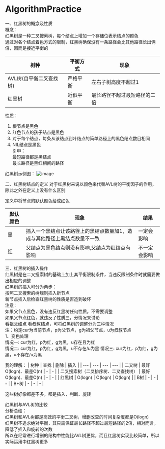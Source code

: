 # AlgorithmPractice
一、红黑树的概念及性质  
概念：  
红黑树是一种二叉搜索树，每个结点上增加一个存储位表示结点的颜色  
通过对各个结点着色方式的限制，红黑树确保没有一条路径会比其他路径长出俩倍，因而是接近平衡的  

| 树种 | 平衡方式 | 现象 |
| --- | --- | --- |
| AVL树(自平衡二叉查找树) | 严格平衡 | 左右子树高度不超过1 |
| 红黑树 | 近似平衡 | 最长路径不超过最短路径的二倍 |


性质：  
1. 根节点是黑色  
2. 红色节点的孩子结点是黑色  
3. 对于每个结点，每条从该结点到叶结点的简单路径上的黑色结点数目相同  
4. NIL结点是黑色  
引申：  
最短路径都是黑结点  
最长路径是黑红相间的路径  

红黑树示例图：
![image](https://user-images.githubusercontent.com/28468388/172529080-5c4d1155-1091-4fc7-9e2e-66950fcd6509.png)

二、红黑树结点的定义
对于红黑树来说以颜色来代替AVL树的平衡因子的作用，除此之外在定义上没有什么区别

定义中将节点的默认颜色给成红色

| 默认颜色 | 现象 | 结果 |
| --- | --- | --- |
| 黑 | 插入一个黑结点让该路径上的黑结点数量加1，造成与其他路径上黑结点数量不一致 | 一定会影响 |
| 红 | 父结点为黑色结点则没有影响,父结点为红结点有影响 | 不一定会影响 |


三、红黑树的插入操作  
红黑树是在二叉搜索树的基础上加上其平衡限制条件，当违反限制条件时就需要做出相应的调整  
红黑树的插入可分为两步：  
按照二叉搜索的树规则插入新节点  
新节点插入后检查红黑树的性质是否造到破坏  
注意：  
如果父节点黑色，没有违反红黑树任何性质，不需要调整  
如果父节点红色，就违反了性质三，分情况来讨论  
看祖父结点
看叔叔结点，可将红黑树的调整分为三种情况  
注：约定cur为当前节点，p为父节点，g为祖父节点，u为叔叔节点  
1、变色处理  
情况一: cur为红，p为红，g为黑，u存在且为红  
情况二: cur为红，p为红，g为黑，u不存在/u为黑
情况三: cur为红，p为红，g为黑，u不存在/u为黑

我的理解：
| 树种 | 查找 | 删除 | 插入 |
| --- | --- | --- | --- |
| 二叉树 | 最好O(logn)、最差O(n) | - | - |
| 二叉搜索树（二叉排序树、二叉查找树） | 最好O(logn)、最差O(n) | - | - |
| 红黑树 | O(logn) | O(logn) | O(logn) |
| B树 | - | - | - |
| B+树 | - | - | - |

这些树好像都差不多，都是插入，判断、旋转

红黑树与AVL树的比较  
分析总结：  
红黑树和AVL树都是高效的平衡二叉树，增删改查的时间复杂度都是O(logn)  
红黑树不追求绝对平衡，其只需保证最长路径不超过最短路径的2倍，相对而言，降低了插入和旋转的次数  
所以在经常进行增删的结构中性能比AVL树更优，而且红黑树实现比较简单，所以实际运用中红黑树更多  
